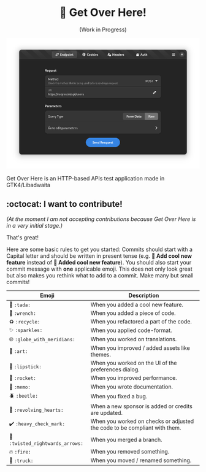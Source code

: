 <!-- Based on Burn My Window README -->
<h1 align="center">🔄 Get Over Here!</h1>
<p align="center">(Work in Progress)</p>

<p align="center">
  <img src ="screenshot.png" /></a>
</p>

<!-- <p align="center"> -->
<!-- <a href="https://extensions.gnome.org/extension/4679/burn-my-windows/"><img src="https://img.shields.io/badge/Download-extensions.gnome.org-e67f4d.svg?logo=gnome&logoColor=lightgrey&labelColor=303030" /></a><br/> -->
<!-- <a href="https://github.com/Schneegans/Burn-My-Windows/actions"><img src="https://github.com/Schneegans/Burn-My-Windows/workflows/Checks/badge.svg?branch=main" /></a> -->
<!-- <a href="LICENSE"><img src="https://img.shields.io/badge/License-GPLv3-blue.svg?labelColor=303030" /></a> -->
<!-- <a href="https://hosted.weblate.org/engage/burn-my-windows/"><img src="https://img.shields.io/weblate/progress/burn-my-windows?label=Translated&logo=weblate&logoColor=lightgray&labelColor=303030" /></a> -->
<!-- <a href="scripts/cloc.sh"><img src="https://img.shields.io/endpoint?url=https://gist.githubusercontent.com/Schneegans/8cf45f23253ff09b21196e7271378762/raw/loc.json" /></a> -->
<!-- <a href="scripts/cloc.sh"><img src="https://img.shields.io/endpoint?url=https://gist.githubusercontent.com/Schneegans/8cf45f23253ff09b21196e7271378762/raw/comments.json" /></a> -->
<!-- </p> -->

Get Over Here is an HTTP-based APIs test application made in GTK4/Libadwaita

<!-- Effect | Preview -->
<!-- -----|-------- -->
<!-- **Apparition** <br> This effect hides your windows by violently sucking them into the void of magic! | <img src ="docs/pics/apparition.gif" /> -->
<!-- **Broken Glass** <br> Shatter your windows into a shower sharp shards! This effect can be configured so that the shards fly away from your mouse pointer position!| <img src ="docs/pics/glass.gif" /> -->
<!-- **Doom** <br> Melt your windows. Inspired by the legendary screen transitions of the original Doom. | <img src ="docs/pics/doom.gif" /> -->
<!-- **Energize A** <br> Beam your windows away! | <img src ="docs/pics/energizeA.gif" /> -->
<!-- **Energize B** <br> Using different transporter technology results in an alternative visual effect. | <img src ="docs/pics/energizeB.gif" /> -->
<!-- **Fire** <br> The classic effect inspired by Compiz. However, this is implemented using a GLSL shader and not with a particle system like in the old days. | <img src ="docs/pics/fire.gif" /> -->
<!-- **Hexagon** <br> With glowing lines and hexagon-shaped tiles, this effect looks very sci-fi. | <img src ="docs/pics/hexagon.gif" /> -->
<!-- **Incinerate** <br> A less snappy but definitely more fancy take on the fire effect. | <img src ="docs/pics/incinerate.gif" /> -->
<!-- **Matrix** <br> Turn your windows into a shower of green letters! The color is actually configurable.| <img src ="docs/pics/matrix.gif" /> -->
<!-- **Pixelate** <br> Pixelate your windows and randomly hide pixels until the entire window is gone.| <img src ="docs/pics/pixelate.gif" /> -->
<!-- **Pixel Wheel** <br> This simple effect pixelates the window and hides the pixels in a wheel-like fashion.| <img src ="docs/pics/pixel-wheel.gif" /> -->
<!-- **Pixel Wipe** <br> This effect pixelates the window and hides the pixels radially, starting from the pointer position.| <img src ="docs/pics/pixel-wipe.gif" /> -->
<!-- **Snap of Disintegration** <br> Dissolve your windows into a cloud of dust.| <img src ="docs/pics/snap.gif" /> -->
<!-- **T-Rex Attack** <br> Destroy your windows with a series of violent slashes!| <img src ="docs/pics/trex.gif" /> -->
<!-- **TV-Effect** <br> This is a very simple effect to demonstrate that this extension could also be used in a more professional environment. | <img src ="docs/pics/tv.gif" /> -->
<!-- **Wisps** <br> Let your windows be carried away to the realm of dreams by these little fairies! | <img src ="docs/pics/wisps.gif" /> -->
<!-- **Your Effect!** <br> The extension is very modular and with a bit of creativity and GLSL knowledge, [you can easily create your own effects](docs/how-to-create-new-effects.md). | [![Create your own effects](docs/pics/custom.jpg)](docs/how-to-create-new-effects.md) -->
<!--  -->
<!-- ## ✅ Supported Versions -->
<!--  -->
<!-- Not every effect is available on each version of GNOME or KWin. -->
<!-- Below is a table which summarizes the current availability for all effects. -->
<!--  -->
<!-- <table width="100%"> -->
<!-- <tr> -->
<!-- <td></td> -->
<!-- <td colspan="5"><strong>GNOME</strong></td> -->
<!-- <td colspan="1"><strong>KWin</strong></td> -->
<!-- </tr> -->
<!-- <tr><td></td>                        <td>3.36</td><td>3.38</td><td>40</td><td>41</td><td>42</td><td>5.25.0</td></tr> -->
<!-- <tr><td>Apparition</td>              <td>  </td>   <td>✅</td>  <td>✅</td><td>✅</td><td>✅</td><td>  </td>   </tr> -->
<!-- <tr><td>Broken Glass</td>            <td>  </td>   <td>  </td>  <td>✅</td><td>✅</td><td>✅</td><td>  </td>   </tr> -->
<!-- <tr><td>Doom</td>                    <td>  </td>   <td>✅</td>  <td>✅</td><td>✅</td><td>✅</td><td>✅</td>   </tr> -->
<!-- <tr><td>Energize A</td>              <td>✅</td>   <td>✅</td>  <td>✅</td><td>✅</td><td>✅</td><td>✅</td>   </tr> -->
<!-- <tr><td>Energize B</td>              <td>✅</td>   <td>✅</td>  <td>✅</td><td>✅</td><td>✅</td><td>✅</td>   </tr> -->
<!-- <tr><td>Fire</td>                    <td>✅</td>   <td>✅</td>  <td>✅</td><td>✅</td><td>✅</td><td>✅</td>   </tr> -->
<!-- <tr><td>Hexagon</td>                 <td>✅</td>   <td>✅</td>  <td>✅</td><td>✅</td><td>✅</td><td>✅</td>   </tr> -->
<!-- <tr><td>Incinerate</td>              <td>✅</td>   <td>✅</td>  <td>✅</td><td>✅</td><td>✅</td><td>✅</td>   </tr> -->
<!-- <tr><td>Matrix</td>                  <td>  </td>   <td>  </td>  <td>✅</td><td>✅</td><td>✅</td><td>  </td>   </tr> -->
<!-- <tr><td>Pixelate</td>                <td>✅</td>   <td>✅</td>  <td>✅</td><td>✅</td><td>✅</td><td>✅</td>   </tr> -->
<!-- <tr><td>Pixel Wheel</td>             <td>✅</td>   <td>✅</td>  <td>✅</td><td>✅</td><td>✅</td><td>✅</td>   </tr> -->
<!-- <tr><td>Pixel Wipe</td>              <td>✅</td>   <td>✅</td>  <td>✅</td><td>✅</td><td>✅</td><td>✅</td>   </tr> -->
<!-- <tr><td>Snap of Disintegration</td>  <td>  </td>   <td>  </td>  <td>✅</td><td>✅</td><td>✅</td><td>  </td>   </tr> -->
<!-- <tr><td>T-Rex Attack</td>            <td>  </td>   <td>  </td>  <td>✅</td><td>✅</td><td>✅</td><td>  </td>   </tr> -->
<!-- <tr><td>TV-Effect</td>               <td>✅</td>   <td>✅</td>  <td>✅</td><td>✅</td><td>✅</td><td>✅</td>   </tr> -->
<!-- <tr><td>Wisps</td>                   <td>✅</td>   <td>✅</td>  <td>✅</td><td>✅</td><td>✅</td><td>✅</td>   </tr> -->
<!-- </table> -->
<!--  -->

<!-- ## 💞 These People _love_ this Extension -->
<!--  -->
<!-- While [coding new features](docs/how-to-create-new-effects.md) or [translating the extension](https://hosted.weblate.org/engage/burn-my-windows/) are the most awesome ways to contribute, providing financial support will help me stay motivated to invest my spare time to keep the project alive in the future. -->

<!-- <h3 align="center">🥇 Current Gold Sponsors</h3> -->
<!-- <p align="center"> -->
<!--   <a href="https://github.com/D3vil0p3r">D3vil0p3r</a><br> -->
<!--   Maxence Sebald<br> -->
<!--   <a href="https://github.com/dennis1248">Dennis ten Hoove</a><br> -->
<!-- </p> -->

<!-- <h3 align="center">🥈 Current Silver Sponsors</h3> -->
<!-- <p align="center"> -->
<!--   <a href="https://github.com/danielheadbang">@danielheadbang</a><br> -->
<!--   <a href="https://github.com/MRR-dev">@MRR-dev</a><br> -->
<!--   <a href="https://github.com/castrojo">Jorge Castro</a><br> -->
<!-- </p> -->

<!-- <h3 align="center">🥉 Current Bronze Sponsors</h3> -->
<!-- <p align="center"> -->
<!--   <a href='https://github.com/AngelBrielez'>Angel Brielez</a> -->
  <!-- <a href="https://github.com/sponsors/Schneegans">Become the first!</a><br> -->
<!-- </p> -->

<!-- <h3 align="center">🏅 Previous Sponsors and One-Time Donators</h3> -->
<!-- <p align="center"> -->
<!--   <a href="https://github.com/Aggraxis">@Aggraxis</a><br> -->
<!--   <a href="https://twitter.com/tjiiik">tj3k</a><br> -->
<!--   <a href="https://github.com/wolfyrion">@wolfyrion</a><br> -->
<!--   <a href="https://github.com/MrTomRod">@MrTomRod</a><br> -->
<!--   Pouhiou<br> -->
<!--   DAPREMONT Christophe<br> -->
<!--   <a href="https://github.com/manero6">@manero6</a><br> -->
<!--   <a href="https://github.com/RickStanley">@RickStanley</a><br> -->
<!-- </p> -->
<!--  -->
<!--  -->
<!-- Do you want to show that you love it too? You may <a href="https://github.com/sponsors/Schneegans">become a sponsor for as little as 1$ / month</a>! -->
<!-- If you like this extension, you may also want to try one of my other GNOME extensions: [🧊 Desktop-Cube](https://github.com/Schneegans/Desktop-Cube) or [🍰 Fly-Pie](https://github.com/Schneegans/Fly-Pie/)! -->
<!--  -->
<!-- ## ⬇️ Installation (GNOME) -->
<!--  -->
<!-- You can either install the Burn-My-Windows extension from extensions.gnome.org (a), download a stable release -->
<!-- from GitHub (b) or clone the latest version directly with `git` (c). -->
<!--  -->
<!-- ### a) Installing from extensions.gnome.org -->
<!--  -->
<!-- This is the easiest way to install the Burn-My-Windows extension. Just head over to -->
<!-- [extensions.gnome.org](https://extensions.gnome.org/extension/4679/burn-my-windows/) and flip the switch! -->
<!-- If you want to use a more up-to-date version, you can try one of the methods listed below. -->

<!-- ### b) Downloading a Stable Release -->
<!--  -->
<!-- Execute this command to download the latest stable release: -->
<!--  -->
<!-- ```bash -->
<!-- wget https://github.com/Schneegans/Burn-My-Windows/releases/latest/download/burn-my-windows@schneegans.github.com.zip -->
<!-- ``` -->
<!--  -->
<!-- Install it by executing the following command. If you have the Burn-My-Windows extension already installed and want to upgrade to -->
<!-- the latest version, append the `--force` flag in order to overwrite existing installs of the Burn-My-Windows extension. -->
<!--  -->
<!-- ```bash -->
<!-- gnome-extensions install burn-my-windows@schneegans.github.com.zip -->
<!-- ``` -->
<!--  -->
<!-- Then restart GNOME Shell with <kbd>Alt</kbd> + <kbd>F2</kbd>, <kbd>r</kbd> + <kbd>Enter</kbd>. -->
<!-- Or logout / login if you are on Wayland. -->
<!-- Then you can enable the extension with the *Gnome Tweak Tool*, the *Extensions* application or with this command: -->
<!--  -->
<!-- ```bash -->
<!-- gnome-extensions enable burn-my-windows@schneegans.github.com -->
<!-- ``` -->
<!--  -->
<!-- ### c) Cloning the Latest Version with `git` -->
<!--  -->
<!-- You should **not** clone the Burn-My-Windows extension directly to the `~/.local/share/gnome-shell/extensions` directory as this may get overridden occasionally! -->
<!-- Execute the clone command below where you want to have the source code of the extension. -->
<!--  -->
<!-- ```bash -->
<!-- git clone https://github.com/Schneegans/Burn-My-Windows.git -->
<!-- cd Burn-My-Windows -->
<!-- ``` -->
<!--  -->
<!-- Now you will have to install the extension. -->
<!-- The `make` command below compiles the locales, schemas and resources, creates a zip file of the extension and finally installs it with the `gnome-extensions` tool. -->
<!--  -->
<!-- ```bash -->
<!-- make install -->
<!-- ``` -->

<!-- Then restart GNOME Shell with <kbd>Alt</kbd> + <kbd>F2</kbd>, <kbd>r</kbd> + <kbd>Enter</kbd>. -->
<!-- Or logout / login if you are on Wayland. -->
<!-- Then you can enable the extension with the *Gnome Tweak Tool*, the *Extensions* application or with this command: -->
<!--  -->
<!-- ```bash -->
<!-- gnome-extensions enable burn-my-windows@schneegans.github.com -->
<!-- ``` -->

<!--  -->
<!-- ## ⬇️ Installation (KWin) -->
<!--  -->
<!-- You can either download the effects from the KDE store (a), download a stable version from GitHub (b) or clone the latest version directly with `git` (c). -->
<!--  -->
<!-- ### a) Download from the [KDE Store](https://store.kde.org/p/1861183) -->
<!--  -->
<!-- You can directly get the effects from within your system settings. Just go to your System Settings, then "Workspace Behavior", and "Desktop Effects". Then click on "Get new Desktop Effetcs...". -->
<!--  -->
<!-- ### b) Downloading a Stable Release -->
<!--  -->
<!-- Execute this command to download the latest stable release: -->
<!--  -->
<!-- ```bash -->
<!-- wget https://github.com/Schneegans/Burn-My-Windows/releases/latest/download/burn_my_windows_kwin4.tar.gz -->
<!-- ``` -->
<!--  -->
<!-- Install it by executing the following commands. -->
<!--  -->
<!-- ```bash -->
<!-- mkdir -p ~/.local/share/kwin/effects -->
<!-- tar -xf burn_my_windows_kwin4.tar.gz -C ~/.local/share/kwin/effects -->
<!-- ``` -->
<!--  -->
<!-- Then select the desired effects in the system settings under "Desktop Effects". -->
<!--  -->
<!--  -->
<!-- ### c) Cloning the Latest Version with `git` -->
<!--  -->
<!-- Execute the clone command below where you want to have the source code of the extension. -->
<!--  -->
<!-- ```bash -->
<!-- git clone https://github.com/Schneegans/Burn-My-Windows.git -->
<!-- cd Burn-My-Windows -->
<!-- ``` -->
<!--  -->
<!-- Now you will have to build the effects and copy them to your KWin effect directory. -->
<!--  -->
<!-- ```bash -->
<!-- ./kwin/build.sh -->
<!-- mkdir -p ~/.local/share/kwin/effects -->
<!-- tar -xf kwin/burn_my_windows_kwin4.tar.gz -C ~/.local/share/kwin/effects -->
<!-- ``` -->
<!--  -->
<!-- That's it! -->
<!-- You can now select the desired effects in the system settings under "Desktop Effects". -->
<!--  -->

## :octocat: I want to contribute!
_(At the moment I am not accepting contributions because Get Over Here is in a very initial stage.)_

That's great!

Here are some basic rules to get you started:
Commits should start with a Capital letter and should be written in present tense (e.g. __:tada: Add cool new feature__ instead of __:tada: Added cool new feature__).
You should also start your commit message with **one** applicable emoji.
This does not only look great but also makes you rethink what to add to a commit. Make many but small commits!

Emoji | Description
------|------------
:tada: `:tada:` | When you added a cool new feature.
:wrench: `:wrench:` | When you added a piece of code.
:recycle: `:recycle:` | When you refactored a part of the code.
:sparkles: `:sparkles:` | When you applied code-format.
:globe_with_meridians: `:globe_with_meridians:` | When you worked on translations.
:art: `:art:` | When you improved / added assets like themes.
:lipstick: `:lipstick:` | When you worked on the UI of the preferences dialog.
:rocket: `:rocket:` | When you improved performance.
:memo: `:memo:` | When you wrote documentation.
:beetle: `:beetle:` | When you fixed a bug.
:revolving_hearts: `:revolving_hearts:` | When a new sponsor is added or credits are updated.
:heavy_check_mark: `:heavy_check_mark:` | When you worked on checks or adjusted the code to be compliant with them.
:twisted_rightwards_arrows: `:twisted_rightwards_arrows:` | When you merged a branch.
:fire: `:fire:` | When you removed something.
:truck: `:truck:` | When you moved / renamed something.

